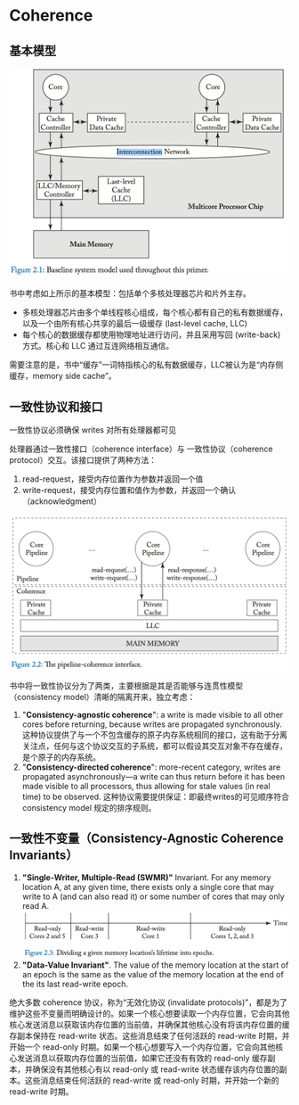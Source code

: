# Coherence

## 基本模型

![Baseline system model](https://raw.githubusercontent.com/TDAkory/ImageResources/master/img/baselinesystemmodel.png)

书中考虑如上所示的基本模型：包括单个多核处理器芯片和片外主存。

* 多核处理器芯片由多个单线程核心组成，每个核心都有自己的私有数据缓存，以及一个由所有核心共享的最后一级缓存 (last-level cache, LLC)
* 每个核心的数据缓存都使用物理地址进行访问，并且采用写回 (write-back) 方式。核心和 LLC 通过互连网络相互通信。

需要注意的是，书中“缓存”一词特指核心的私有数据缓存，LLC被认为是“内存侧缓存，memory side cache”。

## 一致性协议和接口

一致性协议必须确保 writes 对所有处理器都可见

处理器通过一致性接口（coherence interface）与 一致性协议（coherence protocol）交互。该接口提供了两种方法：

1. read-request，接受内存位置作为参数并返回一个值
2. write-request，接受内存位置和值作为参数，并返回一个确认（acknowledgment）

![coherence protocal interface](https://raw.githubusercontent.com/TDAkory/ImageResources/master/img/coherence_protocal_interface.png)

书中将一致性协议分为了两类，主要根据是其是否能够与连贯性模型（consistency model）清晰的隔离开来，独立考虑：

1. "**Consistency-agnostic coherence**": a write is made visible to all other cores before returning, because writes are propagated synchronously. 这种协议提供了与一个不包含缓存的原子内存系统相同的接口，这有助于分离关注点，任何与这个协议交互的子系统，都可以假设其交互对象不存在缓存，是个原子的内存系统。
2. "**Consistency-directed coherence**": more-recent category, writes are propagated asynchronously—a write can thus return before it has been made visible to all processors, thus allowing for stale values (in real time) to be observed. 这种协议需要提供保证：即最终writes的可见顺序符合 consistency model 规定的排序规则。

## 一致性不变量（Consistency-Agnostic Coherence Invariants）

1. **"Single-Writer, Multiple-Read (SWMR)"** Invariant. For any memory location A, at any given time, there exists only a single core that may write to A (and can also read it) or some number of cores that may only read A.
![deviding memory location lifetime into epochs](https://raw.githubusercontent.com/TDAkory/ImageResources/master/img/memory_loc_lifetime_into_epoch.png)
2. **"Data-Value Invariant"**. The value of the memory location at the start of an epoch is the same as the value of the memory location at the end of the its last read-write epoch.

绝大多数 coherence 协议，称为“无效化协议 (invalidate protocols)”，都是为了维护这些不变量而明确设计的。如果一个核心想要读取一个内存位置，它会向其他核心发送消息以获取该内存位置的当前值，并确保其他核心没有将该内存位置的缓存副本保持在 read-write 状态。这些消息结束了任何活跃的 read-write 时期，并开始一个 read-only 时期。如果一个核心想要写入一个内存位置，它会向其他核心发送消息以获取内存位置的当前值，如果它还没有有效的 read-only 缓存副本，并确保没有其他核心有以 read-only 或 read-write 状态缓存该内存位置的副本。这些消息结束任何活跃的 read-write 或 read-only 时期，并开始一个新的 read-write 时期。